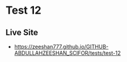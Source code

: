 # Test 12

## Live Site

- <https://zeeshan777.github.io/GITHUB-ABDULLAHZEESHAN_SCIFOR/tests/test-12>